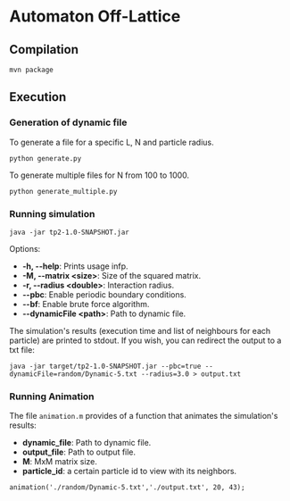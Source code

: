 # Automaton Off-Lattice

## Compilation

```
mvn package
```

## Execution
### Generation of dynamic file
To generate a file for a specific L, N and particle radius.
```
python generate.py
```

To generate multiple files for N from 100 to 1000.
```
python generate_multiple.py
```
### Running simulation

```
java -jar tp2-1.0-SNAPSHOT.jar
```

Options:

* **-h, --help**: Prints usage infp.
* **-M, --matrix &lt;size>**: Size of the squared matrix.
* **-r, --radius &lt;double>**: Interaction radius.
* **--pbc**: Enable periodic boundary conditions.
* **--bf**: Enable brute force algorithm.
* **--dynamicFile &lt;path>**: Path to dynamic file.

The simulation's results (execution time and list of neighbours for each particle)
are printed to stdout. If you wish, you can redirect the output to a txt file:

```
java -jar target/tp2-1.0-SNAPSHOT.jar --pbc=true --dynamicFile=random/Dynamic-5.txt --radius=3.0 > output.txt
```

### Running Animation

The file `animation.m` provides of a function that animates the simulation's results:

* **dynamic_file**: Path to dynamic file.
* **output_file**: Path to output file.
* **M**: MxM matrix size.
* **particle_id**: a certain particle id to view with its neighbors.

```
animation('./random/Dynamic-5.txt','./output.txt', 20, 43);
```

